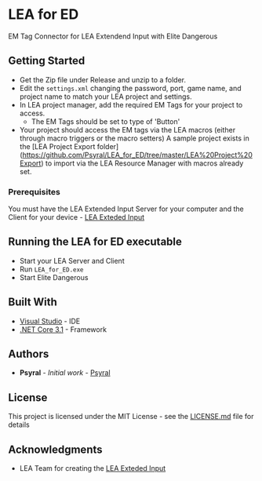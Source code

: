 # LEA for ED

EM Tag Connector for LEA Extendend Input with Elite Dangerous

## Getting Started

* Get the Zip file under Release and unzip to a folder.
* Edit the `settings.xml` changing the password, port, game name, and project name to match your LEA project and settings.
* In LEA project manager, add the required EM Tags for your project to access.
  * The EM Tags should be set to type of 'Button'
* Your project should access the EM tags via the LEA macros (either through macro triggers or the macro setters)
A sample project exists in the [LEA Project Export folder] (https://github.com/Psyral/LEA_for_ED/tree/master/LEA%20Project%20Export) to import via the LEA Resource Manager with macros already set.

### Prerequisites

You must have the LEA Extended Input Server for your computer and the Client for your device -  [LEA Exteded Input](https://www.leaextendedinput.com/)

## Running the LEA for ED executable

* Start your LEA Server and Client
* Run `LEA_for_ED.exe`
* Start Elite Dangerous

## Built With

* [Visual Studio](https://visualstudio.microsoft.com/) - IDE
* [.NET Core 3.1](https://dotnet.microsoft.com/download/dotnet-core) - Framework

## Authors

* **Psyral** - *Initial work* - [Psyral](https://github.com/Psyral)

## License

This project is licensed under the MIT License - see the [LICENSE.md](LICENSE.md) file for details

## Acknowledgments

* LEA Team for creating the [LEA Exteded Input](https://www.leaextendedinput.com/)
